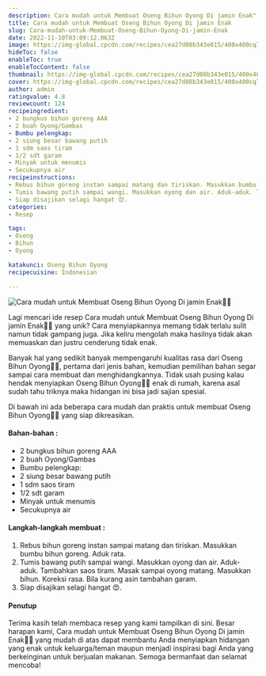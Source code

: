 ```yaml
---
description: Cara mudah untuk Membuat Oseng Bihun Oyong Di jamin Enak"
title: Cara mudah untuk Membuat Oseng Bihun Oyong Di jamin Enak
slug: Cara-mudah-untuk-Membuat-Oseng-Bihun-Oyong-Di-jamin-Enak
date: 2022-11-10T03:09:12.063Z
image: https://img-global.cpcdn.com/recipes/cea27d08b343e015/400x400cq70/photo.jpg
hideToc: false
enableToc: true
enableTocContent: false
thumbnail: https://img-global.cpcdn.com/recipes/cea27d08b343e015/400x400cq70/photo.jpg
cover: https://img-global.cpcdn.com/recipes/cea27d08b343e015/400x400cq70/photo.jpg
author: admin
ratingvalue: 4.8
reviewcount: 124
recipeingredient:
- 2 bungkus bihun goreng AAA
- 2 buah Oyong/Gambas
- Bumbu pelengkap:
- 2 siung besar bawang putih
- 1 sdm saos tiram
- 1/2 sdt garam
- Minyak untuk menumis
- Secukupnya air
recipeinstructions:
- Rebus bihun goreng instan sampai matang dan tiriskan. Masukkan bumbu bihun goreng. Aduk rata.
- Tumis bawang putih sampai wangi. Masukkan oyong dan air. Aduk-aduk. Tambahkan saos tiram. Masak sampai oyong matang. Masukkan bihun. Koreksi rasa. Bila kurang asin tambahan garam.
- Siap disajikan selagi hangat 😍.
categories:
- Resep

tags:
- Oseng
- Bihun
- Oyong

katakunci: Oseng Bihun Oyong
recipecuisine: Indonesian

---
```


![Cara mudah untuk Membuat Oseng Bihun Oyong Di jamin Enak👩‍🍳](https://img-global.cpcdn.com/recipes/cea27d08b343e015/400x400cq70/photo.jpg)

Lagi mencari ide resep Cara mudah untuk Membuat Oseng Bihun Oyong Di jamin Enak👩‍🍳 yang unik? Cara menyiapkannya memang tidak terlalu sulit namun tidak gampang juga. Jika keliru mengolah maka hasilnya tidak akan memuaskan dan justru cenderung tidak enak.

Banyak hal yang sedikit banyak mempengaruhi kualitas rasa dari Oseng Bihun Oyong👩‍🍳, pertama dari jenis bahan, kemudian pemilihan bahan segar sampai cara membuat dan menghidangkannya. Tidak usah pusing kalau hendak menyiapkan Oseng Bihun Oyong👩‍🍳 enak di rumah, karena asal sudah tahu triknya maka hidangan ini bisa jadi sajian spesial.

Di bawah ini ada beberapa cara mudah dan praktis untuk membuat Oseng Bihun Oyong👩‍🍳 yang siap dikreasikan.

<!--inarticleads1-->

#### Bahan-bahan :

- 2 bungkus bihun goreng AAA
- 2 buah Oyong/Gambas
- Bumbu pelengkap:
- 2 siung besar bawang putih
- 1 sdm saos tiram
- 1/2 sdt garam
- Minyak untuk menumis
- Secukupnya air

<!--inarticleads2-->

#### Langkah-langkah membuat :

1. Rebus bihun goreng instan sampai matang dan tiriskan. Masukkan bumbu bihun goreng. Aduk rata.
1. Tumis bawang putih sampai wangi. Masukkan oyong dan air. Aduk-aduk. Tambahkan saos tiram. Masak sampai oyong matang. Masukkan bihun. Koreksi rasa. Bila kurang asin tambahan garam.
1. Siap disajikan selagi hangat 😍.

#### Penutup

Terima kasih telah membaca resep yang kami tampilkan di sini. Besar harapan kami, Cara mudah untuk Membuat Oseng Bihun Oyong Di jamin Enak👩‍🍳 yang mudah di atas dapat membantu Anda menyiapkan hidangan yang enak untuk keluarga/teman maupun menjadi inspirasi bagi Anda yang berkeinginan untuk berjualan makanan. Semoga bermanfaat dan selamat mencoba!